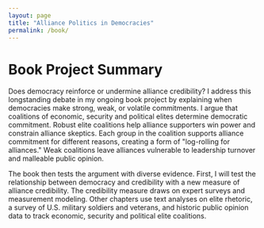 ```yaml
---
layout: page
title: "Alliance Politics in Democracies"
permalink: /book/
---
```



# Book Project Summary

Does democracy reinforce or undermine alliance credibility?
I address this longstanding debate in my ongoing book project by explaining when democracies make strong, weak, or volatile commitments.
I argue that coalitions of economic, security and political elites determine democratic commitment.
Robust elite coalitions help alliance supporters win power and constrain alliance skeptics.
Each group in the coalition supports alliance commitment for different reasons, creating a form of "log-rolling for alliances."
Weak coalitions leave alliances vulnerable to leadership turnover and malleable public opinion.


The book then tests the argument with diverse evidence.
First, I will test the relationship between democracy and credibility with a new measure of alliance credibility.
The credibility measure draws on expert surveys and measurement modeling.
Other chapters use text analyses on elite rhetoric, a survey of U.S. military soldiers and veterans, and historic public opinion data to track economic, security and political elite coalitions.
